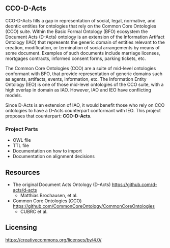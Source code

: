 ## CCO-D-Acts
CCO-D-Acts fills a gap in representation of social, legal, normative, and deontic entities for ontologies that rely on the Common Core Ontologies (CCO) suite. Within the Basic Formal Ontology (BFO) ecosystem the Document Acts (D-Acts) ontology is an extension of the Information Artifact Ontology (IAO) that represents the generic domain of entities relevant to the creation, modification, or termination of social arrangements by means of some document. Examples of such documents include marriage licenses, mortgages contracts, informed consent forms, parking tickets, etc.

The Common Core Ontologies (CCO) are a suite of mid-level ontologies conformant with BFO, that provide representation of generic domains such as agents, artifacts, events, information, etc. The Information Entity Ontology (IEO) is one of those mid-level ontologies of the CCO suite, with a high overlap in domain as IAO. However, IAO and IEO have conflicting models.

Since D-Acts is an extension of IAO, it would benefit those who rely on CCO ontologies to have a D-Acts counterpart conformant with IEO. This project proposes that counterpart: **CCO-D-Acts**.

### Project Parts
- OWL file
- TTL file
- Documentation on how to import
- Documentation on alignment decisions

## Resources
- The original Document Acts Ontology (D-Acts) https://github.com/d-acts/d-acts
  - Matthias Brochausen, et al.
- Common Core Ontologies (CCO) https://github.com/CommonCoreOntology/CommonCoreOntologies
  - CUBRC et al.

## Licensing
https://creativecommons.org/licenses/by/4.0/
